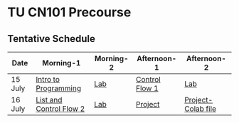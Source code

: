 # TU CN101 Precourse

## Tentative Schedule
| Date | Morning-1  |  Morning-2   | Afternoon-1 | Afternoon-2 |
| ---- | -------- | --------- | -------- | -------- |
|  15 July  | [Intro to Programming](https://docs.google.com/presentation/d/11QEip6s4qQNISul2zKbzYKJ-X710oMsJIS_oHeItk1I/edit?usp=sharing)   | [Lab](https://colab.research.google.com/github/yongsa-nut/TU_CN101_PreCourse/blob/main/InputOutput.ipynb)   | [Control Flow 1](https://docs.google.com/presentation/d/1zTXf44oSpvhcXRACIxr4PxGDf5mwUF3iTsiB0zLi0fQ/edit?usp=sharing) | [Lab](https://colab.research.google.com/github/yongsa-nut/TU_CN101_PreCourse/blob/main/Control_Flow_1.ipynb) |
|  16 July  | [List and Control Flow 2](https://docs.google.com/presentation/d/1DV26fHiztYmBDM5c9EY5vD0CWkBWQKa6iJSxbT-HjWY/edit?usp=sharing) | [Lab](https://colab.research.google.com/github/yongsa-nut/TU_CN101_PreCourse/blob/main/List_%26_Control_Flow_2.ipynb) | [Project](https://docs.google.com/presentation/d/1sfW1iva7lNg4hvt-j618pYwIXnyAVSVJ2TaTblrTWF4/edit?usp=sharing) | [Project-Colab file](https://colab.research.google.com/github/yongsa-nut/TU_CN101_PreCourse/blob/main/Tic_Tac_Toe.ipynb) |

